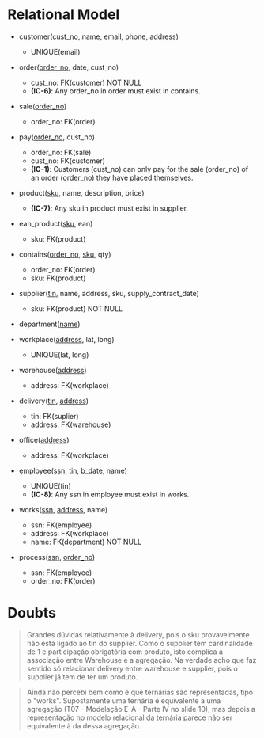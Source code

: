 # Relational Model

- customer(<ins>cust_no</ins>, name, email, phone, address)
    - UNIQUE(email)

- order(<ins>order_no</ins>, date, cust_no)
    - cust_no: FK(customer) NOT NULL
    - **(IC-6)**: Any order_no in order must exist in contains.

- sale(<ins>order_no</ins>)
    - order_no: FK(order)

- pay(<ins>order_no</ins>, cust_no)
    - order_no: FK(sale)
    - cust_no: FK(customer)
    - **(IC-1)**: Customers (cust_no) can only pay for the sale (order_no) of an order (order_no) they have placed themselves.

- product(<ins>sku</ins>, name, description, price)
    - **(IC-7)**: Any sku in product must exist in supplier.

- ean_product(<ins>sku</ins>, ean)
    - sku: FK(product)

- contains(<ins>order_no</ins>, <ins>sku</ins>, qty)
    - order_no: FK(order)
    - sku: FK(product)

- supplier(<ins>tin</ins>, name, address, sku, supply_contract_date)
    - sku: FK(product) NOT NULL

- department(<ins>name</ins>)

- workplace(<ins>address</ins>, lat, long)
    - UNIQUE(lat, long)

- warehouse(<ins>address</ins>)
    - address: FK(workplace)

- delivery(<ins>tin</ins>, <ins>address</ins>)
    - tin: FK(suplier)
    - address: FK(warehouse)

- office(<ins>address</ins>)
    - address: FK(workplace)

- employee(<ins>ssn</ins>, tin, b_date, name)
    - UNIQUE(tin)
    - **(IC-8)**: Any ssn in employee must exist in works.

- works(<ins>ssn</ins>, <ins>address</ins>, name)
    - ssn: FK(employee)
    - address: FK(workplace)
    - name: FK(department) NOT NULL

- process(<ins>ssn</ins>, <ins>order_no</ins>)
    - ssn: FK(employee)
    - order_no: FK(order)

# Doubts

> Grandes dúvidas relativamente à delivery, pois o sku provavelmente não está ligado ao tin do supplier.
Como o supplier tem cardinalidade de 1 e participação obrigatória com produto, isto complica a associação
entre Warehouse e a agregação. Na verdade acho que faz sentido só relacionar delivery entre warehouse e
supplier, pois o supplier já tem de ter um produto.

> Ainda não percebi bem como é que ternárias são representadas, tipo o "works". Supostamente uma ternária
é equivalente a uma agregação (T07 - Modelação E-A - Parte IV no slide 10), mas depois a representação no
modelo relacional da ternária parece não ser equivalente à da dessa agregação.
